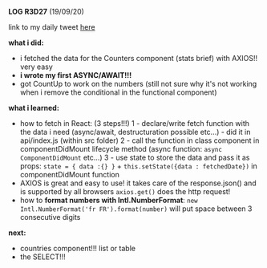 **LOG R3D27** (19/09/20)

link to my daily tweet [here](https://twitter.com/Nightcoder2/status/1307221527272787973)


**what i did:**

- i fetched the data for the Counters component (stats brief) with AXIOS!! very easy
- **i wrote my first ASYNC/AWAIT!!!**
- got CountUp to work on the numbers (still not sure why it's not working when i remove the conditional in the functional component)

**what i learned:**

- how to fetch in React: (3 steps!!!)
 1 - declare/write fetch function with the data i need (async/await, destructuration possible etc...) -  did it in api/index.js (within src folder)
 2 - call the function in class component in componentDidMount lifecycle method (async function: `async ComponentDidMount` etc...)
 3 - use state to store the data and pass it as props: `state = { data :{} }` + `this.setState({data : fetchedDate})` in componentDidMount function 
- AXIOS is great and easy to use! it takes care of the response.json() and is supported by all browsers
`axios.get()` does the http request!
- how to **format numbers with Intl.NumberFormat**: `new Intl.NumberFormat('fr FR').format(number)` will put space between 3 consecutive digits

**next:**
   
- countries component!!! list or table 
- the SELECT!!!




 

